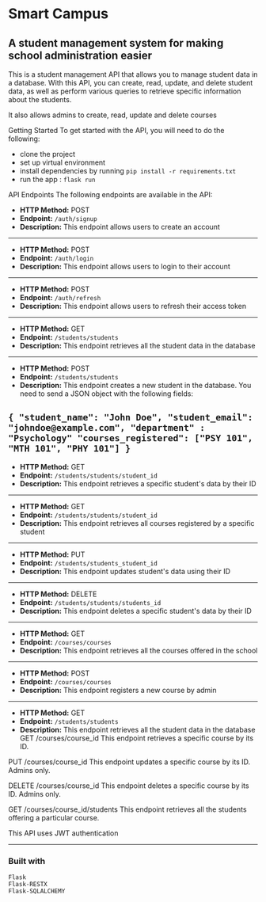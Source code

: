 # Smart Campus
## A student management system for making school administration easier

This is a student management API that allows you to manage student data in a database. With this API, you can create, read, update, and delete student data, as well as perform various queries to retrieve specific information about the students.

It also allows admins to create, read, update and delete courses


Getting Started
To get started with the API, you will need to do the following:

- clone the project
- set up virtual environment
- install dependencies by running `pip install -r requirements.txt`
- run the app : `flask run`

API Endpoints
The following endpoints are available in the API:

- **HTTP Method:** POST
- **Endpoint:** `/auth/signup`
- **Description:** This endpoint allows users to create an account
---
- **HTTP Method:** POST
- **Endpoint:** `/auth/login`
- **Description:** This endpoint allows users to login to their account
---
- **HTTP Method:** POST
- **Endpoint:** `/auth/refresh`
- **Description:** This endpoint allows users to refresh their access token
---
- **HTTP Method:** GET
- **Endpoint:** `/students/students`
- **Description:** This endpoint retrieves all the student data in the database
---
- **HTTP Method:** POST
- **Endpoint:** `/students/students`
- **Description:** This endpoint creates a new student in the database. You need to send a JSON object with the following fields:

`
{
    "student_name": "John Doe",
    "student_email": "johndoe@example.com",
    "department" : "Psychology"
    "courses_registered": ["PSY 101", "MTH 101", "PHY 101"]
}
`
---
- **HTTP Method:** GET
- **Endpoint:** `/students/students/student_id`
- **Description:** This endpoint retrieves a specific student's data by their ID
---
- **HTTP Method:** GET
- **Endpoint:** `/students/students/student_id`
- **Description:** This endpoint retrieves all courses registered by a specific student
---
- **HTTP Method:** PUT
- **Endpoint:** `/students/students_student_id`
- **Description:** This endpoint updates student's data using their ID
---

- **HTTP Method:** DELETE
- **Endpoint:** `/students/students/students_id`
- **Description:** This endpoint deletes a specific student's data by their ID
---
- **HTTP Method:** GET
- **Endpoint:** `/courses/courses`
- **Description:** This endpoint retrieves all the courses offered in the school
---

- **HTTP Method:** POST
- **Endpoint:** `/courses/courses`
- **Description:** This endpoint registers a new course by admin
---


- **HTTP Method:** GET
- **Endpoint:** `/students/students`
- **Description:** This endpoint retrieves all the student data in the database
GET /courses/course_id
This endpoint retrieves a specific course by its ID.


PUT /courses/course_id
This endpoint updates a specific course by its ID. Admins only.

DELETE /courses/course_id
This endpoint deletes a specific course by its ID. Admins only.


GET /courses/course_id/students
This endpoint retrieves all the students offering a particular course.

This API uses JWT authentication

---

### Built with
    Flask
    Flask-RESTX
    Flask-SQLALCHEMY





